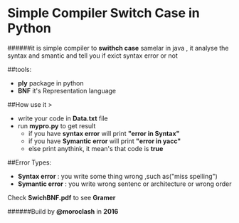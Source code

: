# Simple Compiler **Switch Case** in Python

######it is simple compiler to **swithch case** samelar in java , it analyse the syntax and smantic and tell you if exict syntax error or not



##tools: 
* **ply** package in python
* **BNF** it's Representation language

##How use it >
* write your code in **Data.txt** file
* run **mypro.py** to get result 
  - if you have **syntax error** will print **"error in Syntax"**
  - if you have **Symantic error** will print **"error in yacc"**
  - else print anythink, it mean's that code is **true**


##Error Types:
* **Syntax error** : you write some thing wrong ,such as("miss spelling")
* **Symantic error** : you write wrong sentenc or architecture or wrong order 


Check **SwichBNF.pdf** to see **Gramer**



######Build by **@moroclash** in **2016** 


